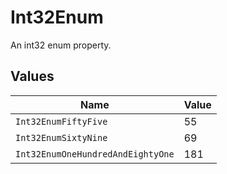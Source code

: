 # Int32Enum

An int32 enum property.


## Values

| Name                              | Value                             |
| --------------------------------- | --------------------------------- |
| `Int32EnumFiftyFive`              | 55                                |
| `Int32EnumSixtyNine`              | 69                                |
| `Int32EnumOneHundredAndEightyOne` | 181                               |